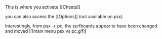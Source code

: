 This is where you activate [[Cheats]]

you can also access the [[Options]] (not available on psx)

Interestingly, from psx -> pc, the surfboards appear to have been changed and moved
![[main menu psx vs pc.gif]]